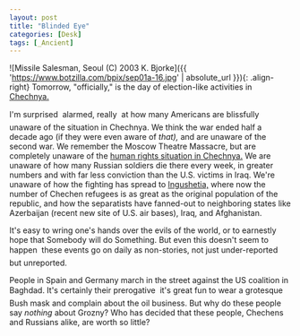 ```yaml
---
layout: post
title: "Blinded Eye"
categories: [Desk]
tags: [_Ancient]
---
```



![Missile Salesman, Seoul (C) 2003 K. Bjorke]({{ 'https://www.botzilla.com/bpix/sep01a-16.jpg' | absolute_url }}){: .align-right}
Tomorrow, "officially," is the day of election-like activities in <a href="http://www.guardian.co.uk/chechnya/0,2759,180787,00.html">Chechnya.</a>

I'm surprised &#151; alarmed, really &#151; at how many Americans are blissfully unaware of the situation in Chechnya. We think the war ended half a decade ago (if they were even aware of <i>that),</i> and are unaware of the second war. We remember the Moscow Theatre Massacre, but are completely unaware of the <a href="http://www.hrw.org/backgrounder/eca/chechnya/index.htm">human rights situation in Chechnya.</a> We are unaware of how many Russian soldiers die there every week, in greater numbers and with far less conviction than the U.S. victims in Iraq. We're unaware of how the fighting has spread to <a href="http://www.hrw.org/reports/2003/russia0903/">Ingushetia,</a> where now the number of Chechen refugees is as great as the original population of the republic, and how the separatists have fanned-out to neighboring states like Azerbaijan (recent new site of U.S. air bases), Iraq, and Afghanistan. 

It's easy to wring one's hands over the evils of the world, or to earnestly hope that Somebody will do Something. But even this doesn't seem to happen &#151; these events go on daily as non-stories, not just under-reported but unreported.

People in Spain and Germany march in the street against the US coalition in Baghdad. It's certainly their prerogative &#151; it's great fun to wear a grotesque Bush mask and complain about the oil business. But why do these people say <i>nothing</i> about Grozny? Who has decided that these people, Chechens and Russians alike, are worth so little?
